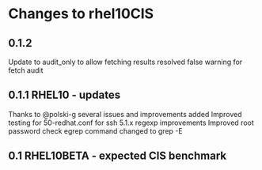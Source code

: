 # Changes to rhel10CIS


## 0.1.2
Update to audit_only to allow fetching results
resolved false warning for fetch audit

## 0.1.1 RHEL10 - updates
Thanks to @polski-g several issues and improvements added
Improved testing for 50-redhat.conf for ssh
5.1.x regexp improvements
Improved root password check
egrep command changed to grep -E

## 0.1 RHEL10BETA - expected CIS benchmark
